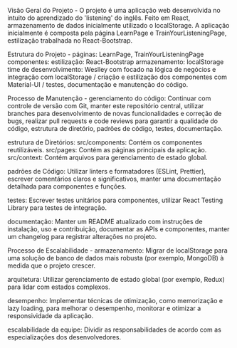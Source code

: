 Visão Geral do Projeto -
O projeto é uma aplicação web desenvolvida no intuito do aprendizado do 'listening' do inglês. Feito em React, armazenamento de dados inicialmente utilizado o localStorage. A aplicação inicialmente é composta pela página LearnPage e TrainYourListeningPage, estilização trabalhada no React-Bootstrap.

Estrutura do Projeto -
páginas: LearnPage, TrainYourListeningPage
componentes:
estilização: React-Bootstrap
armazenamento: localStorage
time de desenvolvimento: Weslley com focado na lógica de negócios e integração com localStorage / criação e estilização dos componentes com Material-UI / testes, documentação e manutenção do código.

Processo de Manutenção -
gerenciamento do código: Continuar com controle de versão com Git, manter este repositório central, utilizar branches para desenvolvimento de novas funcionalidades e correção de bugs, realizar pull requests e code reviews para garantir a qualidade do código, estrutura de diretório, padrões de código, testes, documentação.

estrutura de Diretórios:
src/components: Contém os componentes reutilizáveis.
src/pages: Contém as páginas principais da aplicação.
src/context: Contém arquivos para gerenciamento de estado global.

padrões de Código: Utilizar linters e formatadores (ESLint, Prettier), escrever comentários claros e significativos, manter uma documentação detalhada para componentes e funções.

testes: Escrever testes unitários para componentes, utilizar React Testing Library para testes de integração.

documentação: Manter um README atualizado com instruções de instalação, uso e contribuição, documentar as APIs e componentes, manter um changelog para registrar alterações no projeto.
	
Processo de Escalabilidade -
armazenamento: Migrar de localStorage para uma solução de banco de dados mais robusta (por exemplo, MongoDB) à medida que o projeto crescer.

arquitetura: Utilizar gerenciamento de estado global (por exemplo, Redux) para lidar com estados complexos.

desempenho: Implementar técnicas de otimização, como memorização e lazy loading, para melhorar o desempenho, monitorar e otimizar a responsividade da aplicação.

escalabilidade da equipe: Dividir as responsabilidades de acordo com as especializações dos desenvolvedores.	
